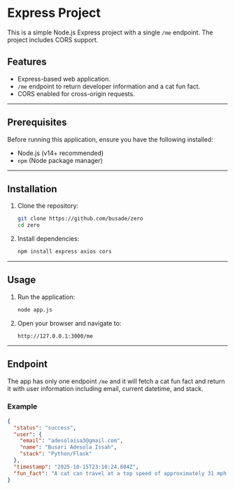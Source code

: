 # Express Project

This is a simple Node.js Express project with a single `/me` endpoint. The project includes CORS support.

## Features

- Express-based web application.
- `/me` endpoint to return developer information and a cat fun fact.
- CORS enabled for cross-origin requests.

---

## Prerequisites

Before running this application, ensure you have the following installed:

- Node.js (v14+ recommended)
- `npm` (Node package manager)

---

## Installation

1. Clone the repository:
    ```bash
    git clone https://github.com/busade/zero
    cd zero
    ```

2. Install dependencies:
    ```bash
    npm install express axios cors
    ```

---

## Usage

1. Run the application:
    ```bash
    node app.js
    ```

2. Open your browser and navigate to:
    ```
    http://127.0.0.1:3000/me
    ```

---

## Endpoint

The app has only one endpoint `/me` and it will fetch a cat fun fact and return it with user information including email, current datetime, and stack.

### Example

```json
{
  "status": "success",
  "user": {
    "email": "adesolaisa3@gmail.com",
    "name": "Busari Adesola Issah",
    "stack": "Python/Flask"
  },
  "timestamp": "2025-10-15T23:10:24.804Z",
  "fun_fact": "A cat can travel at a top speed of approximately 31 mph (49 km) over a short distance."
}
```